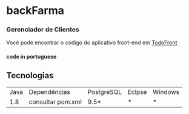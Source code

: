 # backFarma
###  Gerenciador de Clientes 

Você pode encontrar o código do aplicativo front-end em [TodoFront](https://github.com/ramirovictor/frontFarma)

#### code in portuguese

## Tecnologias
<table>
  <tr> 
    <td>Java</td>
    <td>Dependências</td>
    <td>PostgreSQL</td>
    <td>Eclpse</td>
    <td>Windows</td>
  </tr>
  <tr> 
    <td>1.8</td>
    <td>consultar pom.xml</td>
    <td>9.5*</td>
    <td>*</td>
    <td>*</td>
  </tr>
</table>
